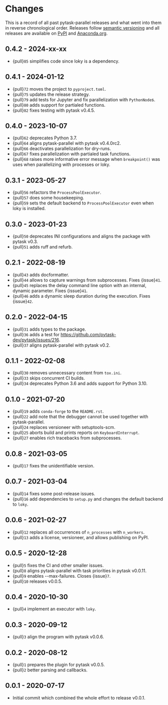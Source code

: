 # Changes

This is a record of all past pytask-parallel releases and what went into them in reverse
chronological order. Releases follow [semantic versioning](https://semver.org/) and all
releases are available on [PyPI](https://pypi.org/project/pytask-parallel) and
[Anaconda.org](https://anaconda.org/conda-forge/pytask-parallel).

## 0.4.2 - 2024-xx-xx

- {pull}`85` simplifies code since loky is a dependency.

## 0.4.1 - 2024-01-12

- {pull}`72` moves the project to `pyproject.toml`.
- {pull}`75` updates the release strategy.
- {pull}`79` add tests for Jupyter and fix parallelization with `PythonNode`s.
- {pull}`80` adds support for partialed functions.
- {pull}`82` fixes testing with pytask v0.4.5.

## 0.4.0 - 2023-10-07

- {pull}`62` deprecates Python 3.7.
- {pull}`64` aligns pytask-parallel with pytask v0.4.0rc2.
- {pull}`66` deactivates parallelization for dry-runs.
- {pull}`67` fixes parallelization with partialed task functions.
- {pull}`68` raises more informative error message when `breakpoint()` was uses when
  parallelizing with processes or loky.

## 0.3.1 - 2023-05-27

- {pull}`56` refactors the `ProcessPoolExecutor`.
- {pull}`57` does some housekeeping.
- {pull}`59` sets the default backend to `ProcessPoolExecutor` even when loky is
  installed.

## 0.3.0 - 2023-01-23

- {pull}`50` deprecates INI configurations and aligns the package with pytask v0.3.
- {pull}`51` adds ruff and refurb.

## 0.2.1 - 2022-08-19

- {pull}`43` adds docformatter.
- {pull}`44` allows to capture warnings from subprocesses. Fixes {issue}`41`.
- {pull}`45` replaces the delay command line option with an internal, dynamic parameter.
  Fixes {issue}`41`.
- {pull}`46` adds a dynamic sleep duration during the execution. Fixes {issue}`42`.

## 0.2.0 - 2022-04-15

- {pull}`31` adds types to the package.
- {pull}`36` adds a test for <https://github.com/pytask-dev/pytask/issues/216>.
- {pull}`37` aligns pytask-parallel with pytask v0.2.

## 0.1.1 - 2022-02-08

- {pull}`30` removes unnecessary content from `tox.ini`.
- {pull}`33` skips concurrent CI builds.
- {pull}`34` deprecates Python 3.6 and adds support for Python 3.10.

## 0.1.0 - 2021-07-20

- {pull}`19` adds `conda-forge` to the `README.rst`.
- {pull}`22` add note that the debugger cannot be used together with pytask-parallel.
- {pull}`24` replaces versioneer with setuptools-scm.
- {pull}`25` aborts build and prints reports on `KeyboardInterrupt`.
- {pull}`27` enables rich tracebacks from subprocesses.

## 0.0.8 - 2021-03-05

- {pull}`17` fixes the unidentifiable version.

## 0.0.7 - 2021-03-04

- {pull}`14` fixes some post-release issues.
- {pull}`16` add dependencies to `setup.py` and changes the default backend to `loky`.

## 0.0.6 - 2021-02-27

- {pull}`12` replaces all occurrences of `n_processes` with `n_workers`.
- {pull}`13` adds a license, versioneer, and allows publishing on PyPI.

## 0.0.5 - 2020-12-28

- {pull}`5` fixes the CI and other smaller issues.
- {pull}`8` aligns pytask-parallel with task priorities in pytask v0.0.11.
- {pull}`9` enables --max-failures. Closes {issue}`7`.
- {pull}`10` releases v0.0.5.

## 0.0.4 - 2020-10-30

- {pull}`4` implement an executor with `loky`.

## 0.0.3 - 2020-09-12

- {pull}`3` align the program with pytask v0.0.6.

## 0.0.2 - 2020-08-12

- {pull}`1` prepares the plugin for pytask v0.0.5.
- {pull}`2` better parsing and callbacks.

## 0.0.1 - 2020-07-17

- Initial commit which combined the whole effort to release v0.0.1.
